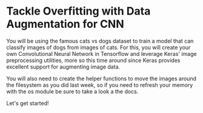 # Tackle Overfitting with Data Augmentation for CNN

You will be using the famous cats vs dogs dataset to train a model that can classify images of dogs from images of cats. For this, you will create your own Convolutional Neural Network in Tensorflow and leverage Keras' image preprocessing utilities, more so this time around since Keras provides excellent support for augmenting image data.

You will also need to create the helper functions to move the images around the filesystem as you did last week, so if you need to refresh your memory with the os module be sure to take a look a the docs.

Let's get started!
